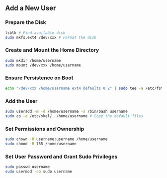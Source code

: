 ## Add a New User

### Prepare the Disk

```bash
lsblk # Find available disk
sudo mkfs.ext4 /dev/xxx # Format the disk
```

### Create and Mount the Home Directory

```bash
sudo mkdir /home/username
sudo mount /dev/xxx /home/username
```

### Ensure Persistence on Boot

```bash
echo "/dev/xxx /home/username ext4 defaults 0 2" | sudo tee -a /etc/fstab
```

### Add the User

```bash
sudo useradd -m -d /home/username -s /bin/bash username
sudo cp -a /etc/skel/. /home/username # Copy the default files
```

### Set Permissions and Ownership

```bash
sudo chown -R username:username /home/username
sudo chmod -R 755 /home/username
```

### Set User Password and Grant Sudo Privileges


```bash
sudo passwd username
sudo usermod -aG sudo username
```